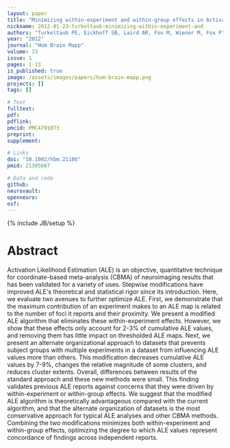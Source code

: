 ```yaml
---
layout: paper
title: "Minimizing within-experiment and within-group effects in Activation Likelihood Estimation meta-analyses."
nickname: 2012-01-23-turkeltaub-minimizing-within-experiment-and
authors: "Turkeltaub PE, Eickhoff SB, Laird AR, Fox M, Wiener M, Fox P"
year: "2012"
journal: "Hum Brain Mapp"
volume: 33
issue: 1
pages: 1-13
is_published: true
image: /assets/images/papers/hum-brain-mapp.png
projects: []
tags: []

# Text
fulltext:
pdf:
pdflink:
pmcid: PMC4791073
preprint:
supplement:

# Links
doi: "10.1002/hbm.21186"
pmid: 21305667

# Data and code
github:
neurovault:
openneuro:
osf:
---
```

{% include JB/setup %}

# Abstract

Activation Likelihood Estimation (ALE) is an objective, quantitative technique for coordinate-based meta-analysis (CBMA) of neuroimaging results that has been validated for a variety of uses. Stepwise modifications have improved ALE's theoretical and statistical rigor since its introduction. Here, we evaluate two avenues to further optimize ALE. First, we demonstrate that the maximum contribution of an experiment makes to an ALE map is related to the number of foci it reports and their proximity. We present a modified ALE algorithm that eliminates these within-experiment effects. However, we show that these effects only account for 2-3% of cumulative ALE values, and removing them has little impact on thresholded ALE maps. Next, we present an alternate organizational approach to datasets that prevents subject groups with multiple experiments in a dataset from influencing ALE values more than others. This modification decreases cumulative ALE values by 7-9%, changes the relative magnitude of some clusters, and reduces cluster extents. Overall, differences between results of the standard approach and these new methods were small. This finding validates previous ALE reports against concerns that they were driven by within-experiment or within-group effects. We suggest that the modified ALE algorithm is theoretically advantageous compared with the current algorithm, and that the alternate organization of datasets is the most conservative approach for typical ALE analyses and other CBMA methods. Combining the two modifications minimizes both within-experiment and within-group effects, optimizing the degree to which ALE values represent concordance of findings across independent reports.
